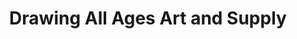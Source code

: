 ---
title: "Drawing All Ages Art and Supply"
url: /oakland/drawing-all-ages-art-and-supply/
shop: craft
---